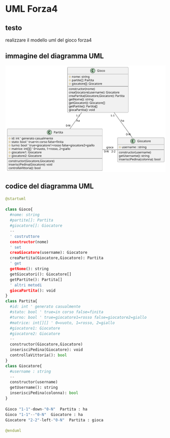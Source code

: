 # UML Forza4

## testo
realizzare il modello uml del gioco forza4

## immagine del diagramma UML
![Forza4](https://raw.githubusercontent.com/isissmorciano/2223_4M/main/Esercizi%20UML/000_UML_Forza4.svg)

## codice del diagramma UML

``` python
@startuml

class Gioco{
  #nome: string
  #partite[]: Partita
  #giocatore[]: Giocatore
  --
  ' costruttore
  constructor(nome)
  ' set
  creaGiocatore(username): Giocatore
  creaPartita(Giocatore,Giocatore): Partita
  ' get
  getNome(): string
  getGiocatori(): Giocatore[]
  getPartite(): Partita[]
  ' altri metodi
  giocaPartita(): void
}
class Partita{
  #id: int ' generato casualmente
  #stato: bool ' true=in corso false=finita
  #turno: bool ' true=giocatore1=rosso false=giocatore2=giallo
  #matrice: int[][] ' 0=vuoto, 1=rosso, 2=giallo
  #giocatore1: Giocatore
  #giocatore2: Giocatore
  --
  constructor(Giocatore,Giocatore)
  inserisciPedina(Giocatore): void
  controllaVittoria(): bool
}
class Giocatore{
  #username : string
  --
  constructor(username)
  getUsername(): string
  inserisciPedina(colonna): bool
}

Gioco "1-1"-down-"0-N"  Partita : ha
Gioco "1-1"--"0-N"  Giocatore : ha
Giocatore "2-2"-left-"0-N"  Partita : gioca

@enduml
```

